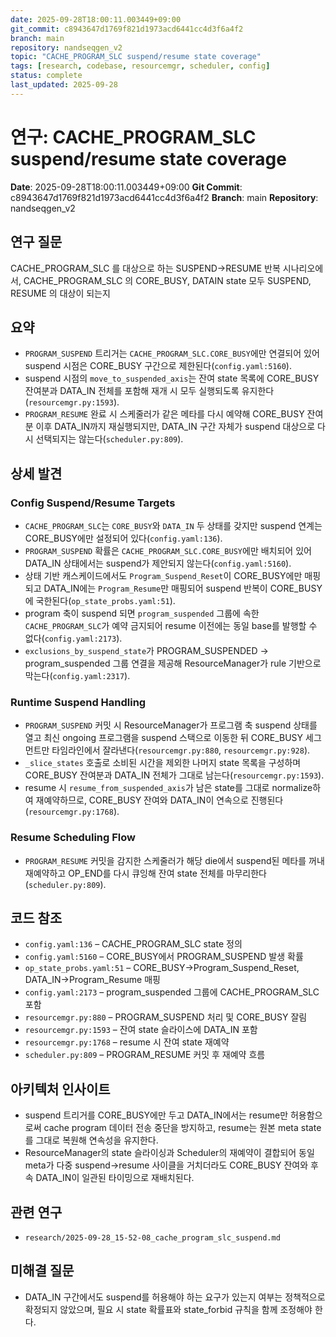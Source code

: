 ```yaml
---
date: 2025-09-28T18:00:11.003449+09:00
git_commit: c8943647d1769f821d1973acd6441cc4d3f6a4f2
branch: main
repository: nandseqgen_v2
topic: "CACHE_PROGRAM_SLC suspend/resume state coverage"
tags: [research, codebase, resourcemgr, scheduler, config]
status: complete
last_updated: 2025-09-28
---
```


# 연구: CACHE_PROGRAM_SLC suspend/resume state coverage

**Date**: 2025-09-28T18:00:11.003449+09:00
**Git Commit**: c8943647d1769f821d1973acd6441cc4d3f6a4f2
**Branch**: main
**Repository**: nandseqgen_v2

## 연구 질문
CACHE_PROGRAM_SLC 를 대상으로 하는 SUSPEND->RESUME 반복 시나리오에서, CACHE_PROGRAM_SLC 의 CORE_BUSY, DATAIN state 모두 SUSPEND, RESUME 의 대상이 되는지

## 요약
- `PROGRAM_SUSPEND` 트리거는 `CACHE_PROGRAM_SLC.CORE_BUSY`에만 연결되어 있어 suspend 시점은 CORE_BUSY 구간으로 제한된다(`config.yaml:5160`).
- suspend 시점의 `move_to_suspended_axis`는 잔여 state 목록에 CORE_BUSY 잔여분과 DATA_IN 전체를 포함해 재개 시 모두 실행되도록 유지한다(`resourcemgr.py:1593`).
- `PROGRAM_RESUME` 완료 시 스케줄러가 같은 메타를 다시 예약해 CORE_BUSY 잔여분 이후 DATA_IN까지 재실행되지만, DATA_IN 구간 자체가 suspend 대상으로 다시 선택되지는 않는다(`scheduler.py:809`).

## 상세 발견

### Config Suspend/Resume Targets
- `CACHE_PROGRAM_SLC`는 `CORE_BUSY`와 `DATA_IN` 두 상태를 갖지만 suspend 연계는 CORE_BUSY에만 설정되어 있다(`config.yaml:136`).
- `PROGRAM_SUSPEND` 확률은 `CACHE_PROGRAM_SLC.CORE_BUSY`에만 배치되어 있어 DATA_IN 상태에서는 suspend가 제안되지 않는다(`config.yaml:5160`).
- 상태 기반 캐스케이드에서도 `Program_Suspend_Reset`이 CORE_BUSY에만 매핑되고 DATA_IN에는 `Program_Resume`만 매핑되어 suspend 반복이 CORE_BUSY에 국한된다(`op_state_probs.yaml:51`).
- program 축이 suspend 되면 `program_suspended` 그룹에 속한 `CACHE_PROGRAM_SLC`가 예약 금지되어 resume 이전에는 동일 base를 발행할 수 없다(`config.yaml:2173`).
- `exclusions_by_suspend_state`가 PROGRAM_SUSPENDED → program_suspended 그룹 연결을 제공해 ResourceManager가 rule 기반으로 막는다(`config.yaml:2317`).

### Runtime Suspend Handling
- `PROGRAM_SUSPEND` 커밋 시 ResourceManager가 프로그램 축 suspend 상태를 열고 최신 ongoing 프로그램을 suspend 스택으로 이동한 뒤 CORE_BUSY 세그먼트만 타임라인에서 잘라낸다(`resourcemgr.py:880`, `resourcemgr.py:928`).
- `_slice_states` 호출로 소비된 시간을 제외한 나머지 state 목록을 구성하며 CORE_BUSY 잔여분과 DATA_IN 전체가 그대로 남는다(`resourcemgr.py:1593`).
- resume 시 `resume_from_suspended_axis`가 남은 state를 그대로 normalize하여 재예약하므로, CORE_BUSY 잔여와 DATA_IN이 연속으로 진행된다(`resourcemgr.py:1768`).

### Resume Scheduling Flow
- `PROGRAM_RESUME` 커밋을 감지한 스케줄러가 해당 die에서 suspend된 메타를 꺼내 재예약하고 OP_END를 다시 큐잉해 잔여 state 전체를 마무리한다(`scheduler.py:809`).

## 코드 참조
- `config.yaml:136` – CACHE_PROGRAM_SLC state 정의
- `config.yaml:5160` – CORE_BUSY에서 PROGRAM_SUSPEND 발생 확률
- `op_state_probs.yaml:51` – CORE_BUSY→Program_Suspend_Reset, DATA_IN→Program_Resume 매핑
- `config.yaml:2173` – program_suspended 그룹에 CACHE_PROGRAM_SLC 포함
- `resourcemgr.py:880` – PROGRAM_SUSPEND 처리 및 CORE_BUSY 잘림
- `resourcemgr.py:1593` – 잔여 state 슬라이스에 DATA_IN 포함
- `resourcemgr.py:1768` – resume 시 잔여 state 재예약
- `scheduler.py:809` – PROGRAM_RESUME 커밋 후 재예약 흐름

## 아키텍처 인사이트
- suspend 트리거를 CORE_BUSY에만 두고 DATA_IN에서는 resume만 허용함으로써 cache program 데이터 전송 중단을 방지하고, resume는 원본 meta state를 그대로 복원해 연속성을 유지한다.
- ResourceManager의 state 슬라이싱과 Scheduler의 재예약이 결합되어 동일 meta가 다중 suspend→resume 사이클을 거치더라도 CORE_BUSY 잔여와 후속 DATA_IN이 일관된 타이밍으로 재배치된다.

## 관련 연구
- `research/2025-09-28_15-52-08_cache_program_slc_suspend.md`

## 미해결 질문
- DATA_IN 구간에서도 suspend를 허용해야 하는 요구가 있는지 여부는 정책적으로 확정되지 않았으며, 필요 시 state 확률표와 state_forbid 규칙을 함께 조정해야 한다.
